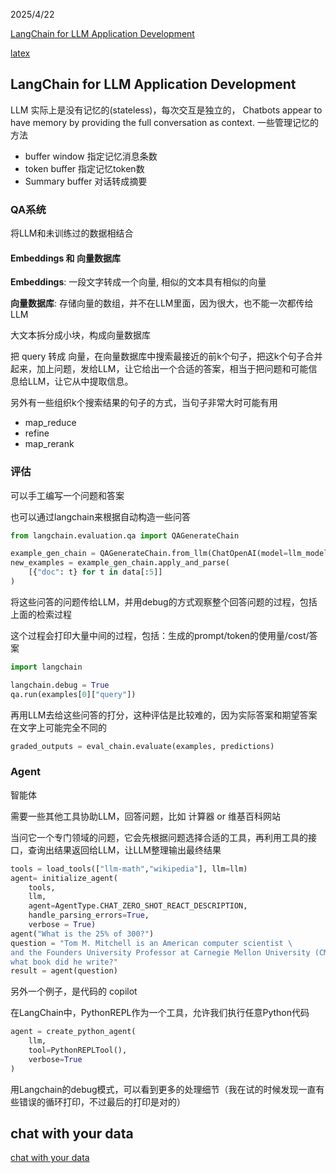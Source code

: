 

2025/4/22

[LangChain for LLM Application Development](https://learn.deeplearning.ai/courses/langchain/lesson/ls57z/memory)

[latex](https://www.latexlive.com/)

## LangChain for LLM Application Development
LLM 实际上是没有记忆的(stateless)，每次交互是独立的，
Chatbots appear to have memory by providing the full conversation as context.
一些管理记忆的方法

- buffer window 指定记忆消息条数
- token buffer 指定记忆token数
- Summary buffer 对话转成摘要

### QA系统
将LLM和未训练过的数据相结合

#### Embeddings 和 向量数据库

**Embeddings**: 一段文字转成一个向量, 相似的文本具有相似的向量

**向量数据库**: 存储向量的数组，并不在LLM里面，因为很大，也不能一次都传给LLM

大文本拆分成小块，构成向量数据库

把 query 转成 向量，在向量数据库中搜索最接近的前k个句子，把这k个句子合并起来，加上问题，发给LLM，让它给出一个合适的答案，相当于把问题和可能信息给LLM，让它从中提取信息。

另外有一些组织k个搜索结果的句子的方式，当句子非常大时可能有用

- map_reduce
- refine
- map_rerank


### 评估
可以手工编写一个问题和答案

也可以通过langchain来根据自动构造一些问答
```python
from langchain.evaluation.qa import QAGenerateChain

example_gen_chain = QAGenerateChain.from_llm(ChatOpenAI(model=llm_model))
new_examples = example_gen_chain.apply_and_parse(
    [{"doc": t} for t in data[:5]]
)
```

将这些问答的问题传给LLM，并用debug的方式观察整个回答问题的过程，包括上面的检索过程

这个过程会打印大量中间的过程，包括：生成的prompt/token的使用量/cost/答案
```python
import langchain

langchain.debug = True
qa.run(examples[0]["query"])
```

再用LLM去给这些问答的打分，这种评估是比较难的，因为实际答案和期望答案在文字上可能完全不同的

```python
graded_outputs = eval_chain.evaluate(examples, predictions)
```

### Agent

智能体

需要一些其他工具协助LLM，回答问题，比如 计算器 or 维基百科网站

当问它一个专门领域的问题，它会先根据问题选择合适的工具，再利用工具的接口，查询出结果返回给LLM，让LLM整理输出最终结果

```python
tools = load_tools(["llm-math","wikipedia"], llm=llm)
agent= initialize_agent(
    tools, 
    llm, 
    agent=AgentType.CHAT_ZERO_SHOT_REACT_DESCRIPTION,
    handle_parsing_errors=True,
    verbose = True)
agent("What is the 25% of 300?")
question = "Tom M. Mitchell is an American computer scientist \
and the Founders University Professor at Carnegie Mellon University (CMU)\
what book did he write?"
result = agent(question)
```

另外一个例子，是代码的 copilot

在LangChain中，PythonREPL作为一个工具，允许我们执行任意Python代码

```python
agent = create_python_agent(
    llm,
    tool=PythonREPLTool(),
    verbose=True
)
```
用Langchain的debug模式，可以看到更多的处理细节（我在试的时候发现一直有些错误的循环打印，不过最后的打印是对的）




## chat with your data
[chat with your data](https://learn.deeplearning.ai/courses/langchain-chat-with-your-data/lesson/snupv/introduction)


